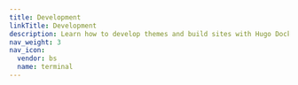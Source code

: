 ```yaml
---
title: Development
linkTitle: Development
description: Learn how to develop themes and build sites with Hugo Docker images.
nav_weight: 3
nav_icon:
  vendor: bs
  name: terminal
---
```

